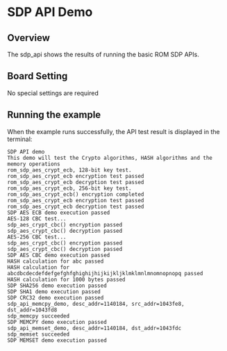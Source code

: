 # SDP API Demo
## Overview

The sdp_api shows the results of running the basic ROM SDP APIs.

## Board Setting

No special settings are required

## Running the example

When the example runs successfully, the API test result is displayed in the terminal:

```shell
SDP API demo
This demo will test the Crypto algorithms, HASH algorithms and the memory operations
rom_sdp_aes_crypt_ecb, 128-bit key test.
rom_sdp_aes_crypt_ecb encryption test passed
rom_sdp_aes_crypt_ecb decryption test passed
rom_sdp_aes_crypt_ecb, 256-bit key test.
rom_sdp_aes_crypt_ecb() encryption completed
rom_sdp_aes_crypt_ecb encryption test passed
rom_sdp_aes_crypt_ecb decryption test passed
SDP AES ECB demo execution passed
AES-128 CBC test...
sdp_aes_crypt_cbc() encryption passed
sdp_aes_crypt_cbc() decryption passed
AES-256 CBC test...
sdp_aes_crypt_cbc() encryption passed
sdp_aes_crypt_cbc() decryption passed
SDP AES CBC demo execution passed
HASH calculation for abc passed
HASH calculation for abcdbcdecdefdefgefghfghighijhijkijkljklmklmnlmnomnopnopq passed
HASH calculation for 1000 bytes passed
SDP SHA256 demo execution passed
SDP SHA1 demo execution passed
SDP CRC32 demo execution passed
sdp_api_memcpy_demo, desc_addr=1140184, src_addr=1043fe8, dst_addr=1043fd8
sdp_memcpy succeeded
SDP MEMCPY demo execution passed
sdp_api_memset_demo, desc_addr=1140184, dst_addr=1043fdc
sdp_memset succeeded
SDP MEMSET demo execution passed
```